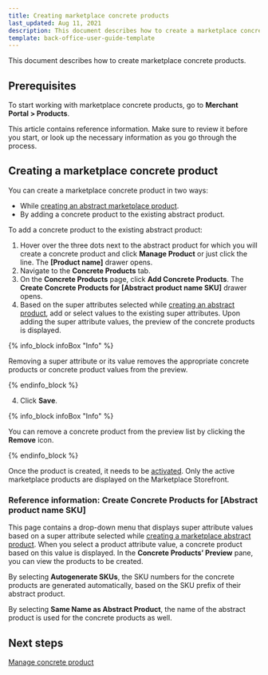 ```yaml
---
title: Creating marketplace concrete products
last_updated: Aug 11, 2021
description: This document describes how to create a marketplace concrete product in the Merchant Portal.
template: back-office-user-guide-template
---
```


This document describes how to create marketplace concrete products.

## Prerequisites

To start working with marketplace concrete products, go to **Merchant Portal&nbsp;<span aria-label="and then">></span> Products**.

This article contains reference information. Make sure to review it before you start, or look up the necessary information as you go through the process.

## Creating a marketplace concrete product

You can create a marketplace concrete product in two ways:

- While [creating an abstract marketplace product](/docs/marketplace/user/merchant-portal-user-guides/{{page.version}}/products/abstract-products/creating-marketplace-abstract-product.html).
- By adding a concrete product to the existing abstract product.

To add a concrete product to the existing abstract product:
  1. Hover over the three dots next to the abstract product for which you will create a concrete product and click **Manage Product** or just click the line. The **[Product name]** drawer opens.
  2. Navigate to the **Concrete Products** tab.
  3. On the **Concrete Products** page, click **Add Concrete Products**. The **Create Concrete Products for [Abstract product name SKU]** drawer opens.
  4. Based on the super attributes selected while [creating an abstract product](/docs/marketplace/user/merchant-portal-user-guides/{{page.version}}/products/abstract-products/creating-marketplace-abstract-product.html), add or select values to the existing super attributes. Upon adding the super attribute values, the preview of the concrete products is displayed.

  {% info_block infoBox "Info" %}

  Removing a super attribute or its value removes the appropriate concrete products or concrete product values from the preview.

  {% endinfo_block %}

  4. Click **Save**.

  {% info_block infoBox "Info" %}

  You can remove a concrete product from the preview list by clicking the **Remove** icon.

  {% endinfo_block %}

Once the product is created, it needs to be [activated](/docs/marketplace/user/merchant-portal-user-guides/{{page.version}}/products/concrete-products/managing-marketplace-concrete-product.html#activating-and-deactivating-a-concrete-product). Only the active marketplace products are displayed on the Marketplace Storefront.

### Reference information: Create Concrete Products for [Abstract product name SKU]

This page contains a drop-down menu that displays super attribute values based on a super attribute selected while [creating a marketplace abstract product](/docs/marketplace/user/merchant-portal-user-guides/{{page.version}}/products/abstract-products/creating-marketplace-abstract-product.html). When you select a product attribute value, a concrete product based on this value is displayed. In the **Concrete Products’ Preview** pane, you can view the products to be created.

By selecting **Autogenerate SKUs**, the SKU numbers for the concrete products are generated automatically, based on the SKU prefix of their abstract product.

By selecting **Same Name as Abstract Product**, the name of the abstract product is used for the concrete products as well.


## Next steps

[Manage concrete product](/docs/marketplace/user/merchant-portal-user-guides/{{page.version}}/products/concrete-products/managing-marketplace-concrete-product.html)
